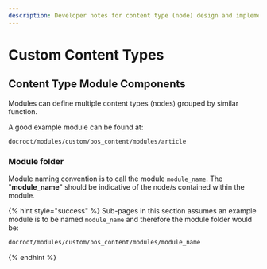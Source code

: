 ```yaml
---
description: Developer notes for content type (node) design and implementation.
---
```


# Custom Content Types

## Content Type Module Components

Modules can define multiple content types (nodes) grouped by similar function.

A good example module can be found at:

```
docroot/modules/custom/bos_content/modules/article
```

### Module folder

Module naming convention is to call the module `module_name`. The "**module\_name**" should be indicative of the node/s contained within the module.

{% hint style="success" %}
Sub-pages in this section assumes an example module is to be named `module_name` and therefore the module folder would be:

```bash
docroot/modules/custom/bos_content/modules/module_name
```
{% endhint %}
